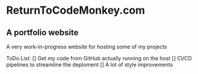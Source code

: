 <h1>ReturnToCodeMonkey.com</h1>
<h2>A portfolio website</h2>
<p>
  A very work-in-progress website for hosting some of my projects
</p>

ToDo List:
[] Get my code from GitHub actually running on the host
[] CI/CD pipelines to streamline the deploment
[] A lot of style improvements
